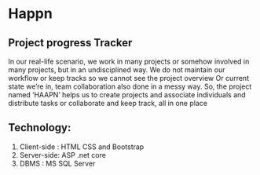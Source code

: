 # Happn
## Project progress Tracker

In our real-life scenario, we work in many projects or somehow involved in many projects, but in an undisciplined way. We do not maintain our workflow or keep tracks so we cannot see the project overview Or current state we’re in, team collaboration also done in a messy way. So, the project named ‘HAAPN’ helps us to create projects and associate individuals and distribute tasks or collaborate and keep track, all in one place

## Technology:
1. Client-side : HTML CSS and Bootstrap 
2. Server-side: ASP .net core
3. DBMS : MS SQL Server

